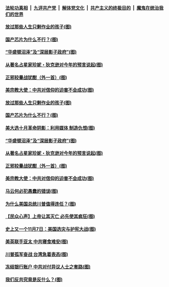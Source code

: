 ####  [法轮功真相](../../../../basic/blob/master/README.md?t=11231302) &nbsp;|&nbsp; [九评共产党](../../../../9ping.md/blob/master/README.md?t=11231302) &nbsp;|&nbsp; [解体党文化](../../../../jtdwh.md/blob/master/README.md?t=11231302)  &nbsp;|&nbsp; [共产主义的终极目的](../../../../gczydzjmd.md/blob/master/README.md?t=11231302) &nbsp;|&nbsp; [魔鬼在统治我们的世界](../../../../mgztzwmdsj.md/blob/master/README.md?t=11231302) 

#### [放过那些人生只剩作业的孩子(图)](../pages/p4/953459.md?t=11231302) 

#### [国产芯片为什么不行？(图)](../pages/p4/953458.md?t=11231302) 

#### [“华盛顿沼泽”及“深层影子政府”(图)](../pages/p4/953463.md?t=11231302) 

#### [从著名占星家珍妮・狄克逊对今年的预言说起(图)](../pages/p4/953460.md?t=11231302) 

#### [正邪较量战犹酣（外一首）(图)](../pages/p4/953422.md?t=11231302) 

#### [美宗教大使：中共对信仰的迫害不会成功(图)](../pages/p4/953359.md?t=11231302) 


#### [放过那些人生只剩作业的孩子(图)](../pages/p4/953459.md?t=11231302) 

#### [国产芯片为什么不行？(图)](../pages/p4/953458.md?t=11231302) 

#### [美大选十月革命阴影：利用媒体 制造仇恨(图)](../pages/p4/953457.md?t=11231302) 

#### [“华盛顿沼泽”及“深层影子政府”(图)](../pages/p4/953463.md?t=11231302) 

#### [从著名占星家珍妮・狄克逊对今年的预言说起(图)](../pages/p4/953460.md?t=11231302) 


#### [正邪较量战犹酣（外一首）(图)](../pages/p4/953422.md?t=11231302) 


#### [美宗教大使：中共对信仰的迫害不会成功(图)](../pages/p4/953359.md?t=11231302) 

#### [马云何必犯愚蠢的错误(图)](../pages/p4/953381.md?t=11231302) 

#### [为什么美国总统川普值得连任？(图)](../pages/p4/953337.md?t=11231302) 

#### [【民众心声】上帝让其灭亡 必先使其疯狂(图)](../pages/p4/952410.md?t=11231302) 

#### [史上又一个11月7日：美国选灾与护宪大战(图)](../pages/p4/953342.md?t=11231302) 

#### [美英联手亚太 中共寝食难安(图)](../pages/p4/953378.md?t=11231302) 

#### [川普孤军奋战 台湾急着表态(图)](../pages/p4/953340.md?t=11231302) 



#### [冻结银行账户 中共对付异议人士之套路(图)](../pages/p4/953286.md?t=11231302) 

#### [我们反共究竟是反什么？(图)](../pages/p4/953281.md?t=11231302) 

